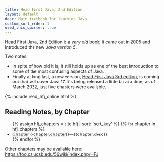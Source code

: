 ```yaml
---
title: Head First Java, 2nd Edition
layout: default
desc: Main textbook for learning Java
custom_sort_order: 1
used_this_quarter: true
---
```



Head First Java, 2nd Edition is a *very old* book; it came out in 2005 and introduced the new *Java version 5*.  

Two notes:
* In spite of how old it is, it still holds up as one of the best introduction to some of the most confusing aspects of Java.
* Finally at long last, a new version, [Head First Java 3rd edition](/textbooks/HFJ3), is coming out that will cover Java 17.  It's being released a little bit at a time; as of March 2022, just five chapters were available.

{% include read_hfj_online.html %}

<div id="chapters" data-role="collapsible" data-collapsed="false">
  <h2>Reading Notes, by Chapter</h2>
    <ul>
      {% assign hfj_chapters = site.hfj | sort: 'sort_key' %}
      {% for chapter in hfj_chapters %}
         <li><a href="{{chapter.url}}">Chapter {{chapter.chapter}}</a>&mdash;{{chapter.desc}}</li>
      {% endfor %}
    </ul>
</div>


Other chapters may be available here:  <https://foo.cs.ucsb.edu/56wiki/index.php/HFJ>
